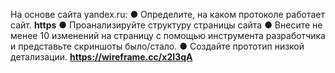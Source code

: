 На основе сайта yandex.ru:
● Определите, на каком протоколе работает сайт. **https**
● Проанализируйте структуру страницы сайта 
● Внесите не менее 10 изменений на страницу с помощью инструмента разработчика и представьте скриншоты было/стало.
● Создайте прототип низкой детализации. **https://wireframe.cc/x2I3qA**
